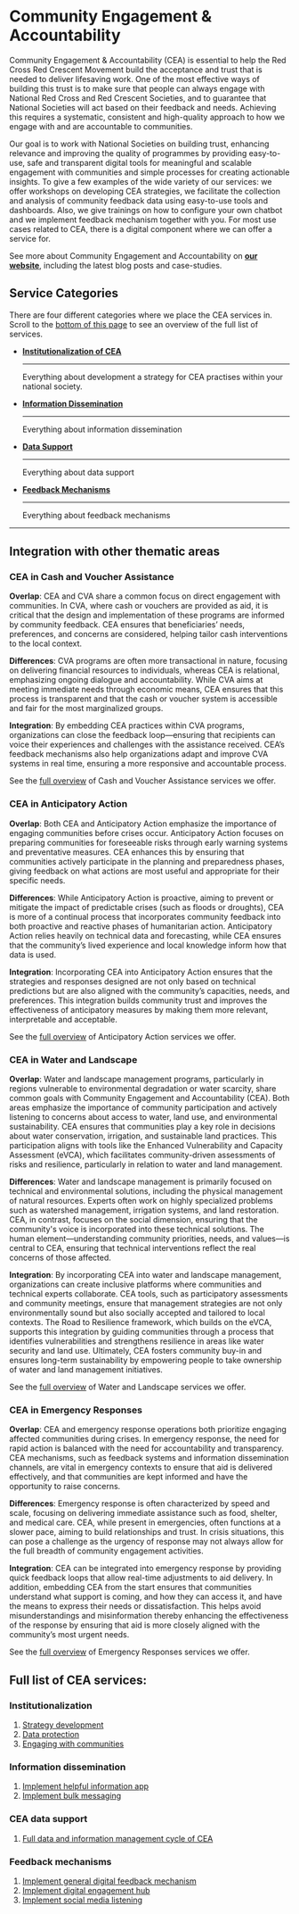 # Community Engagement & Accountability

Community Engagement & Accountability (CEA) is essential to help the Red Cross Red Crescent Movement build the acceptance and trust that is needed to deliver lifesaving work. One of the most effective ways of building this trust is to make sure that people can always engage with National Red Cross and Red Crescent Societies, and to guarantee that National Societies will act based on their feedback and needs. Achieving this requires a systematic, consistent and high-quality approach to how we engage with and are accountable to communities.

Our goal is to work with National Societies on building trust, enhancing relevance and improving the quality of programmes by providing easy-to-use, safe and transparent digital tools for meaningful and scalable engagement with communities and simple processes for creating actionable insights. To give a few examples of the wide variety of our services: we offer workshops on developing CEA strategies, we facilitate the collection and analysis of community feedback data using easy-to-use tools and dashboards. Also, we give trainings on how to configure your own chatbot and we implement feedback mechanism together with you. For most use cases related to CEA, there is a digital component where we can offer a service for. 

See more about Community Engagement and Accountability on **[our website](https://510.global/community-engagement-and-accountability/)**, including the latest blog posts and case-studies. 

## Service Categories
There are four different categories where we place the CEA services in. Scroll to the [bottom of this page](#full-list-of-CEA-services) to see an overview of the full list of services.

<!-- markdownlint-disable -->
<div class="grid cards" markdown>

-   [__Institutionalization of CEA__](institutionalization/index.md)

    ---

    Everything about development a strategy for CEA practises within your national society.

-   [__Information Dissemination__](information_dissemination/index.md)

    ---

    Everything about information dissemination

-   [__Data Support__](data_support.md)

    ---

    Everything about data support 

-   [__Feedback Mechanisms__](feedback_mechanisms/index.md)

    ---

    Everything about feedback mechanisms
</div>

<!-- markdownlint-enable -->
---

## Integration with other thematic areas

### CEA in Cash and Voucher Assistance
**Overlap**: CEA and CVA share a common focus on direct engagement with communities. In CVA, where cash or vouchers are provided as aid, it is critical that the design and implementation of these programs are informed by community feedback. CEA ensures that beneficiaries’ needs, preferences, and concerns are considered, helping tailor cash interventions to the local context. 

**Differences**: CVA programs are often more transactional in nature, focusing on delivering financial resources to individuals, whereas CEA is relational, emphasizing ongoing dialogue and accountability. While CVA aims at meeting immediate needs through economic means, CEA ensures that this process is transparent and that the cash or voucher system is accessible and fair for the most marginalized groups. 

**Integration**: By embedding CEA practices within CVA programs, organizations can close the feedback loop—ensuring that recipients can voice their experiences and challenges with the assistance received. CEA’s feedback mechanisms also help organizations adapt and improve CVA systems in real time, ensuring a more responsive and accountable process. 

See the [full overview](https://rodekruis.github.io/data-service-catalogue/cva/) of Cash and Voucher Assistance services we offer.

### CEA in Anticipatory Action  

**Overlap**: Both CEA and Anticipatory Action emphasize the importance of engaging communities before crises occur. Anticipatory Action focuses on preparing communities for foreseeable risks through early warning systems and preventative measures. CEA enhances this by ensuring that communities actively participate in the planning and preparedness phases, giving feedback on what actions are most useful and appropriate for their specific needs. 

**Differences**: While Anticipatory Action is proactive, aiming to prevent or mitigate the impact of predictable crises (such as floods or droughts), CEA is more of a continual process that incorporates community feedback into both proactive and reactive phases of humanitarian action. Anticipatory Action relies heavily on technical data and forecasting, while CEA ensures that the community’s lived experience and local knowledge inform how that data is used. 

**Integration**: Incorporating CEA into Anticipatory Action ensures that the strategies and responses designed are not only based on technical predictions but are also aligned with the community’s capacities, needs, and preferences. This integration builds community trust and improves the effectiveness of anticipatory measures by making them more relevant, interpretable and acceptable.  

See the [full overview](https://rodekruis.github.io/data-service-catalogue/aa/) of Anticipatory Action services we offer. 

### CEA in Water and Landscape

**Overlap**: Water and landscape management programs, particularly in regions vulnerable to environmental degradation or water scarcity, share common goals with Community Engagement and Accountability (CEA). Both areas emphasize the importance of community participation and actively listening to concerns about access to water, land use, and environmental sustainability. CEA ensures that communities play a key role in decisions about water conservation, irrigation, and sustainable land practices. This participation aligns with tools like the Enhanced Vulnerability and Capacity Assessment (eVCA), which facilitates community-driven assessments of risks and resilience, particularly in relation to water and land management.

**Differences**: Water and landscape management is primarily focused on technical and environmental solutions, including the physical management of natural resources. Experts often work on highly specialized problems such as watershed management, irrigation systems, and land restoration. CEA, in contrast, focuses on the social dimension, ensuring that the community's voice is incorporated into these technical solutions. The human element—understanding community priorities, needs, and values—is central to CEA, ensuring that technical interventions reflect the real concerns of those affected.

**Integration**: By incorporating CEA into water and landscape management, organizations can create inclusive platforms where communities and technical experts collaborate. CEA tools, such as participatory assessments and community meetings, ensure that management strategies are not only environmentally sound but also socially accepted and tailored to local contexts. The Road to Resilience framework, which builds on the eVCA, supports this integration by guiding communities through a process that identifies vulnerabilities and strengthens resilience in areas like water security and land use. Ultimately, CEA fosters community buy-in and ensures long-term sustainability by empowering people to take ownership of water and land management initiatives.

See the [full overview](https://rodekruis.github.io/data-service-catalogue/es/) of Water and Landscape services we offer.

### CEA in Emergency Responses

**Overlap**: CEA and emergency response operations both prioritize engaging affected communities during crises. In emergency response, the need for rapid action is balanced with the need for accountability and transparency. CEA mechanisms, such as feedback systems and information dissemination channels, are vital in emergency contexts to ensure that aid is delivered effectively, and that communities are kept informed and have the opportunity to raise concerns. 

**Differences**: Emergency response is often characterized by speed and scale, focusing on delivering immediate assistance such as food, shelter, and medical care. CEA, while present in emergencies, often functions at a slower pace, aiming to build relationships and trust. In crisis situations, this can pose a challenge as the urgency of response may not always allow for the full breadth of community engagement activities. 


**Integration**: CEA can be integrated into emergency response by providing quick feedback loops that allow real-time adjustments to aid delivery. In addition, embedding CEA from the start ensures that communities understand what support is coming, and how they can access it, and have the means to express their needs or dissatisfaction. This helps avoid misunderstandings and misinformation thereby enhancing the effectiveness of the response by ensuring that aid is more closely aligned with the community’s most urgent needs. 

See the [full overview](https://rodekruis.github.io/data-service-catalogue/es/) of Emergency Responses services we offer.

## Full list of CEA services:

### Institutionalization
1. [Strategy development](institutionalization/strategy_development.md)
2. [Data protection](institutionalization/data_protection.md)
3. [Engaging with communities](institutionalization/engaging_with_communities.md)

### Information dissemination
1. [Implement helpful information app](information_dissemination/hia.md)
2. [Implement bulk messaging](information_dissemination/bulk_messaging.md)

### CEA data support
1. [Full data and information management cycle of CEA](data_support.md)

### Feedback mechanisms
1. [Implement general digital feedback mechanism](feedback_mechanisms/general_digital_feedback_mechanism.md)
2. [Implement digital engagement hub](feedback_mechanisms/deh.md)
3. [Implement social media listening](feedback_mechanisms/sml.md)

<!-- Currently out of scope as service but could be in the future: Community-based surveillance with [NYSS](https://cbs.ifrc.org/what-nyss)  -->
